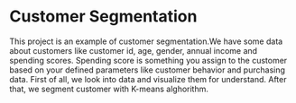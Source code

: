 # Customer Segmentation
This project is an example of customer segmentation.We have  some data about customers like customer id, age, gender, annual income and spending scores. Spending score is something you assign to the customer based on your defined parameters like customer behavior and purchasing data. First of all, we look into data and visualize them for understand. After that, we segment customer with K-means alghorithm.
